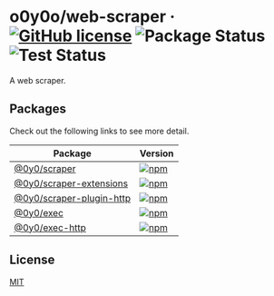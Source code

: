 # o0y0o/web-scraper · [![GitHub license](https://img.shields.io/badge/license-MIT-blue.svg)](https://github.com/o0y0o/web-scraper/blob/master/LICENSE) ![Package Status](https://github.com/o0y0o/web-scraper/workflows/Package/badge.svg) ![Test Status](https://github.com/o0y0o/web-scraper/workflows/Test/badge.svg)

A web scraper.

## Packages

Check out the following links to see more detail.

| Package | Version |
| ------- | ------- |
| [@0y0/scraper](https://github.com/o0y0o/web-scraper/tree/master/packages/scraper) | [![npm](https://img.shields.io/npm/v/@0y0/scraper.svg)](https://www.npmjs.com/package/@0y0/scraper) |
| [@0y0/scraper-extensions](https://github.com/o0y0o/web-scraper/tree/master/packages/scraper-extensions) | [![npm](https://img.shields.io/npm/v/@0y0/scraper-extensions.svg)](https://www.npmjs.com/package/@0y0/scraper-extensions) |
| [@0y0/scraper-plugin-http](https://github.com/o0y0o/web-scraper/tree/master/packages/scraper-plugin-http) | [![npm](https://img.shields.io/npm/v/@0y0/scraper-plugin-http.svg)](https://www.npmjs.com/package/@0y0/scraper-plugin-http) |
| [@0y0/exec](https://github.com/o0y0o/web-scraper/tree/master/packages/exec) | [![npm](https://img.shields.io/npm/v/@0y0/exec.svg)](https://www.npmjs.com/package/@0y0/exec) |
| [@0y0/exec-http](https://github.com/o0y0o/web-scraper/tree/master/packages/exec-http) | [![npm](https://img.shields.io/npm/v/@0y0/exec-http.svg)](https://www.npmjs.com/package/@0y0/exec-http) |

## License

[MIT](https://github.com/o0y0o/web-scraper/blob/master/LICENSE)
